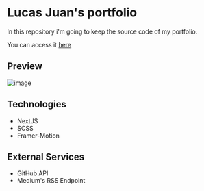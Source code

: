 # Lucas Juan's portfolio

<p>In this repository i'm going to keep the source code of my portfolio.</p>

<p>You can access it <a target="_blank" href="https://www.lucasjsdev.com/">here</a></p>


## Preview

![image](https://github.com/ljsomm/portfolio/assets/48564798/621d17d5-597f-41d5-a855-8ad8e5c03486)

## Technologies

<ul>
    <li>NextJS</li>
    <li>SCSS</li>
    <li>Framer-Motion</li>
</ul>

## External Services

<ul>
    <li>GitHub API</li>
    <li>Medium's RSS Endpoint</li>
</ul>
